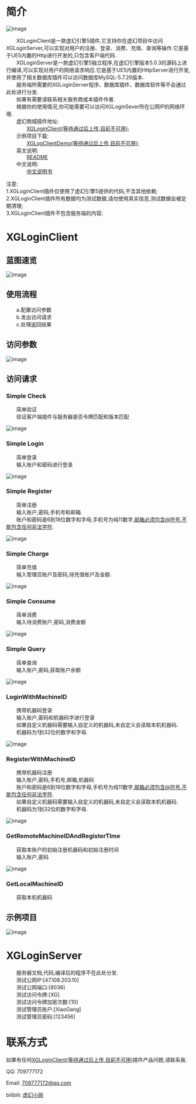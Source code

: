 # 简介  

![image](DocumentPictures/Product/G_Title.png)  

&emsp;&emsp;XGLoginClient是一款虚幻引擎5插件,它支持你在虚幻项目中访问XGLoginServer,可以实现对用户的注册、登录、消费、充值、查询等操作.它是基于UE5内置的Http进行开发的,只包含客户端代码.  
&emsp;&emsp;XGLoginServer是一款虚幻引擎5独立程序,在虚幻引擎版本5.0.3的源码上进行编译,可以实现对用户的网络请求响应.它是基于UE5内置的HttpServer进行开发,并使用了相关数据库插件可以访问数据库MySQL-5.7.26版本.  
&emsp;&emsp;服务端所需要的XGLoginServer程序、数据库插件、数据库软件等不会通过此处进行分发.  
&emsp;&emsp;如果有需要请联系相关服务商或本插件作者.  
&emsp;&emsp;根据你的使用情况,你可能需要可以访问XGLoginSever所在公网IP的网络环境.  
&emsp;&emsp;虚幻商城插件地址:  
&emsp;&emsp;&emsp;&emsp;[XGLoginClient(等待通过后上传,目前不可用)]();  
&emsp;&emsp;示例项目下载:  
&emsp;&emsp;&emsp;&emsp;[XGLogClientDemo(等待通过后上传,目前不可用)]();  
&emsp;&emsp;英文说明:  
&emsp;&emsp;&emsp;&emsp;[README](./README.md)  
&emsp;&emsp;中文说明:  
&emsp;&emsp;&emsp;&emsp;[中文说明书](./README_CN.md)  

注意:  
1.XGLoginClient插件仅使用了虚幻引擎5提供的代码,不含其他依赖;  
2.XGLoginClient插件所有数据均为测试数据,请勿使用真实信息,测试数据会被定期清理;  
3.XGLoginClient插件不包含服务端的内容;  
# XGLoginClient  
## 蓝图速览  

![image](DocumentPictures/Product/G_AllCode.png)  

## 使用流程

&emsp;&emsp;a.配置访问参数</br>
&emsp;&emsp;b.发出访问请求</br>
&emsp;&emsp;c.处理返回结果</br>

## 访问参数

![image](DocumentPictures/Product/G_XGLoginClientSettings.png)  

## 访问请求
### Simple Check
&emsp;&emsp;简单验证</br>
&emsp;&emsp;验证客户端插件与服务器是否令牌匹配和版本匹配

![image](DocumentPictures/Product/G_Code_SimepleCheck.png)  

### Simple Login

&emsp;&emsp;简单登录</br>
&emsp;&emsp;输入账户和密码进行登录

![image](DocumentPictures/Product/G_Code_SimpleLogin.png)  

### Simple Register

&emsp;&emsp;简单注册</br>
&emsp;&emsp;输入账户,密码,手机号和邮箱.</br>
&emsp;&emsp;账户和密码是6到18位数字和字母,手机号为纯11数字,邮箱必须包含@符号.不能包含任何非法字符.</br>

![image](DocumentPictures/Product/G_Code_SimpleRegister.png)  

### Simple Charge

&emsp;&emsp;简单充值</br>
&emsp;&emsp;输入管理员账户及密码,待充值账户及金额.</br>

![image](DocumentPictures/Product/G_Code_SimpleCharge.png)  

### Simple Consume

&emsp;&emsp;简单消费</br>
&emsp;&emsp;输入待消费账户,密码,消费金额</br>

![image](DocumentPictures/Product/G_Code_SimpleConsume.png)  

### Simple Query

&emsp;&emsp;简单查询</br>
&emsp;&emsp;输入账户,密码,获取账户余额</br>

![image](DocumentPictures/Product/G_Code_SimpleQuery.png)  

### LoginWithMachineID

&emsp;&emsp;携带机器码登录</br>
&emsp;&emsp;输入账户,密码和机器码字进行登录</br>
&emsp;&emsp;如果自定义机器码需要输入自定义的机器码,未自定义会读取本机机器码.</br>
&emsp;&emsp;机器码为1到32位的数字和字母.</br>

![image](DocumentPictures/Product/G_Code_Machine_Login.png)  

### RegisterWithMachineID

&emsp;&emsp;携带机器码注册</br>
&emsp;&emsp;输入账户,密码,手机号,邮箱,机器码</br>
&emsp;&emsp;账户和密码是6到18位数字和字母,手机号为纯11数字,邮箱必须包含@符号.不能包含任何非法字符.</br>
&emsp;&emsp;如果自定义机器码需要输入自定义的机器码,未自定义会读取本机机器码.</br>
&emsp;&emsp;机器码为1到32位的数字和字母.</br>

![image](DocumentPictures/Product/G_Code_Machine_Register.png)  

### GetRemoteMachineIDAndRegisterTIme

&emsp;&emsp;获取本账户的初始注册机器码和初始注册时间</br>
&emsp;&emsp;输入账户,密码</br>

![image](DocumentPictures/Product/G_Code_Machine_GetRemoteInfo.png)  

### GetLocalMachineID
&emsp;&emsp;获取本机机器码</br>

## 示例项目  

![image](DocumentPictures/Product/G_DemoShow.png)  

# XGLoginServer  
&emsp;&emsp;服务器文档,代码,编译后的程序不在此处分发.  
&emsp;&emsp;测试公网IP:[47.108.203.10]  
&emsp;&emsp;测试公网端口:[8036]  
&emsp;&emsp;测试访问令牌:[XG]  
&emsp;&emsp;测试访问令牌加密次数:[10]  
&emsp;&emsp;测试管理员账户:[XiaoGang]  
&emsp;&emsp;测试管理员密码:[123456]
# 联系方式  

如果有任何[XGLoginClient(等待通过后上传,目前不可用)]()插件产品问题,请联系我.  

QQ:
709777172  

Email:
709777172@qq.com  

bilibili:
[虚幻小刚](https://space.bilibili.com/8383085)  